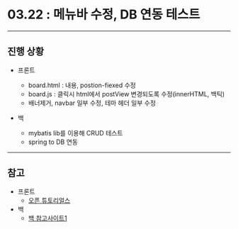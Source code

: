 # 03.22 : 메뉴바 수정, DB 연동 테스트

---

## 진행 상황

- 프론트

  - board.html : 내용, postion-fiexed 수정
  - board.js : 클릭시 html에서 postView 변경되도록 수정(innerHTML, 백틱)
  - 배너제거, navbar 일부 수정, 테마 헤더 일부 수정

- 백
  - mybatis lib를 이용해 CRUD 테스트
  - spring to DB 연동

---

## 참고

- 프론트
  - [오픈 튜토리얼스](https://opentutorials.org/course/3085/18827)
- 백
  - [백 참고사이트1](https://velog.io/@jaewon95/MyBatis-MySQL-Spring-%EC%97%B0%EB%8F%99)
